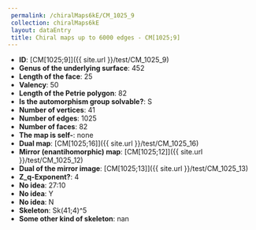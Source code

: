 ```yaml
--- 
 permalink: /chiralMaps6kE/CM_1025_9 
 collection: chiralMaps6kE
 layout: dataEntry
 title: Chiral maps up to 6000 edges - CM[1025;9]
---
```


- **ID**: [CM[1025;9]]({{ site.url }}/test/CM_1025_9)
- **Genus of the underlying surface**: 452
- **Length of the face**: 25
- **Valency**: 50
- **Length of the Petrie polygon**: 82
- **Is the automorphism group solvable?**: S
- **Number of vertices**: 41
- **Number of edges**: 1025
- **Number of faces**: 82
- **The map is self-**: none
- **Dual map**: [CM[1025;16]]({{ site.url }}/test/CM_1025_16)
- **Mirror (enantihomorphic) map**: [CM[1025;12]]({{ site.url }}/test/CM_1025_12)
- **Dual of the mirror image**: [CM[1025;13]]({{ site.url }}/test/CM_1025_13)
- **Z_q-Exponent?**: 4
- **No idea**:  27:10
- **No idea**: Y
- **No idea**: N
- **Skeleton**: Sk(41;4)^5
- **Some other kind of skeleton**: nan
